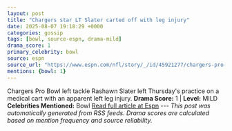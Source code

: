 ```yaml
---
layout: post
title: "Chargers star LT Slater carted off with leg injury"
date: 2025-08-07 19:18:29 +0000
categories: gossip
tags: [bowl, source-espn, drama-mild]
drama_score: 1
primary_celebrity: bowl
source: espn
source_url: "https://www.espn.com/nfl/story/_/id/45921277/chargers-pro-bowl-lt-rashawn-slater-carted-leg-injury"
mentions: {bowl: 1}
---
```


Chargers Pro Bowl left tackle Rashawn Slater left Thursday's practice on a medical cart with an apparent left leg injury. **Drama Score:** 1 | **Level:** MILD **Celebrities Mentioned:** Bowl [Read full article at Espn](https://www.espn.com/nfl/story/_/id/45921277/chargers-pro-bowl-lt-rashawn-slater-carted-leg-injury) --- *This post was automatically generated from RSS feeds. Drama scores are calculated based on mention frequency and source reliability.*